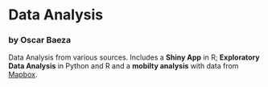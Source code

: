# Data Analysis

### by Oscar Baeza

Data Analysis from various sources. Includes a **Shiny App** in R; **Exploratory Data Analysis** in Python and R and a **mobilty analysis** with data from [Mapbox](https://docs.mapbox.com).